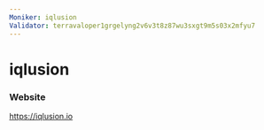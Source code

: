 ```yaml
---
Moniker: iqlusion
Validator: terravaloper1grgelyng2v6v3t8z87wu3sxgt9m5s03x2mfyu7
---
```


# iqlusion



### Website

https://iqlusion.io

